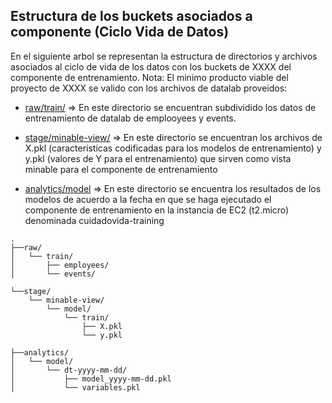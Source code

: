 ## Estructura de los buckets asociados a componente (Ciclo Vida de Datos)

En el siguiente arbol se representan la estructura de directorios y archivos asociados al ciclo de vida de los datos con los buckets de XXXX del componente de entrenamiento. Nota: El minimo producto viable del proyecto de XXXX se valido con los archivos de datalab proveidos:

- [raw/train/]() => En este directorio se encuentran subdividido los datos de entrenamiento de datalab de emplooyees y events.

- [stage/minable-view/]() => En este directorio se encuentran los archivos de X.pkl (caracteristicas codificadas para los modelos de entrenamiento) y y.pkl (valores de Y para el entrenamiento) 
que sirven como vista minable para el componente de entrenamiento

- [analytics/model]() => En este directorio se encuentra los resultados de los modelos de acuerdo a la fecha en que se haga ejecutado el componente de entrenamiento en la instancia de EC2 (t2.micro)
denominada cuidadovida-training

```
.
├──raw/
│   └── train/
│       ├── employees/
│       └── events/

└──stage/
    └── minable-view/
        └── model/
            └── train/
                ├── X.pkl
                └── y.pkl

├──analytics/
│   └── model/
│       └── dt-yyyy-mm-dd/
│           ├── model_yyyy-mm-dd.pkl
│           └── variables.pkl

```

